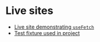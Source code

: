 ---
---

# Live sites

- [Live site demonstrating `useFetch`](/example)
- [Test fixture used in project](/fixture)
